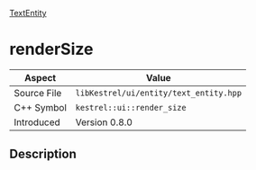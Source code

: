 [TextEntity](index.md)
# renderSize
| Aspect | Value |
| --- | --- |
| Source File | `libKestrel/ui/entity/text_entity.hpp` |
| C++ Symbol | `kestrel::ui::render_size` |
| Introduced | Version 0.8.0 |
## Description
